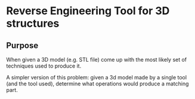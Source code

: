 # Reverse Engineering Tool for 3D structures

## Purpose

When given a 3D model (e.g. STL file) come up with the most likely set of techniques used to produce it. 

A simpler version of this problem: given a 3d model made by a single tool (and the tool used), determine
what operations would produce a matching part.
